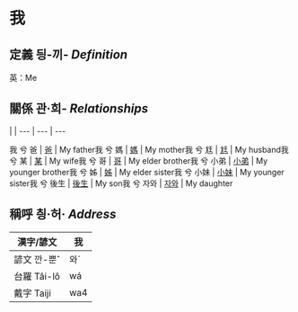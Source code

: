 # 我
## 定義 딍-끼- _Definition_




英：Me

## 關係 관·희- _Relationships_

 | | 
--- | --- | --- 


我 兮 爸 | [爸](member2.md) | My father我 兮 媽 | [媽](member3.md) | My mother我 兮 尪 | [尪](member17.md) | My husband我 兮 某 | [某](member18.md) | My wife我 兮 哥 | [哥](member4.md) | My elder brother我 兮 小弟 | [小弟](member6.md) | My younger brother我 兮 姊 | [姊](member5.md) | My elder sister我 兮 小妹 | [小妹](member7.md) | My younger sister我 兮 後生 | [後生](member19.md) | My son我 兮 자와 | [자와](member20.md) | My daughter

## 稱呼 칑·허· _Address_

漢字/諺文 | 我
--- | ---
諺文 깐-뿐ˆ | 와ˊ
台羅 Tâi-lô | wá
戴字 Taiji | wa4



